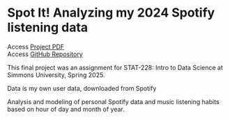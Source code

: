 # Spot It! Analyzing my 2024 Spotify listening data

Access [Project PDF](https://jennleishman.github.io/Final-project/finalProject.pdf)<br>
Access [GitHub Repository](https://github.com/jennleishman/Final-project)

This final project was an assignment for STAT-228: Intro to Data Science at Simmons University, Spring 2025. 

Data is my own user data, downloaded from Spotify

Analysis and modeling of personal Spotify data and music listening habits based on hour of day and month of year.
